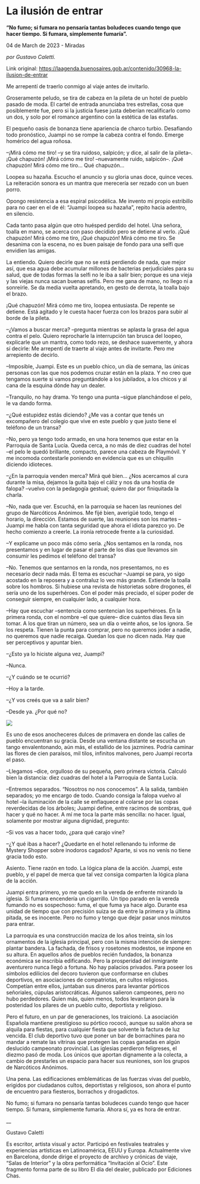# La ilusión de entrar

**“No fumo; si fumara no pensaría tantas boludeces cuando tengo que hacer tiempo. Si fumara, simplemente fumaría”.**

04 de March de 2023 - Miradas

_por Gustavo Caletti._

Link original: https://laagenda.buenosaires.gob.ar/contenido/30968-la-ilusion-de-entrar



Me arrepentí de traerlo conmigo al viaje antes de invitarlo.




Groseramente peludo, se tira de cabeza en la pileta de un hotel de pueblo pasado de moda. El cartel de entrada anunciaba tres estrellas, cosa que posiblemente fue, pero si la justicia fuese justa deberían recalificarlo como un dos, y solo por el romance argentino con la estética de las estafas.




El pequeño oasis de bonanza tiene apariencia de charco turbio. Desafiando todo pronóstico, Juampi no se rompe la cabeza contra el fondo. Emerge homérico del agua roñosa.




–¡Mirá cómo me tiro! –y se tira ruidoso, salpicón; y dice, al salir de la pileta–. ¡Qué chapuzón! ¡Mirá cómo me tiro! –nuevamente ruido, salpicón–. ¡Qué chapuzón! Mirá cómo me tiro… Qué chapuzón…




Loopea su hazaña. Escucho el anuncio y su gloria unas doce, quince veces. La reiteración sonora es un mantra que merecería ser rezado con un buen porro.




Opongo resistencia a esa espiral psicodélica. Me invento mi propio estribillo para no caer en el de él: “Juampi loopea su hazaña”, repito hacia adentro, en silencio.




Cada tanto pasa algún que otro huésped perdido del hotel. Una señora, toalla en mano, se acerca con paso decidido pero se detiene al verlo. ¡Qué chapuzón! Mirá cómo me tiro, ¡Qué chapuzón! Mirá cómo me tiro. Se desanima con la escena, no es buen paisaje de fondo para una selfi que envidien las amigas.




La entiendo. Quiero decirle que no se está perdiendo de nada, que mejor así, que esa agua debe acumular millones de bacterias perjudiciales para su salud, que de todas formas la selfi no le iba a salir bien; porque es una vieja y las viejas nunca sacan buenas selfis. Pero me gana de mano, no llego ni a sonreírle. Se da media vuelta apretando, en gesto de derrota, la toalla bajo el brazo.




¡Qué chapuzón! Mirá cómo me tiro, loopea entusiasta. De repente se detiene. Está agitado y le cuesta hacer fuerza con los brazos para subir al borde de la pileta.




–¿Vamos a buscar merca? –pregunta mientras se aplasta la grasa del agua contra el pelo. Quiero reprocharle la interrupción tan brusca del loopeo, explicarle que un mantra, como todo rezo, se deshace suavemente, y ahora sí decirle: Me arrepentí de traerte al viaje antes de invitarte. Pero me arrepiento de decirlo.




–Imposible, Juampi. Este es un pueblo chico, un día de semana, las únicas personas con las que nos podemos cruzar están en la plaza. Y no creo que tengamos suerte si vamos preguntándole a los jubilados, a los chicos y al cana de la esquina dónde hay un dealer.




–Tranquilo, no hay drama. Yo tengo una punta –sigue planchándose el pelo, le va dando forma.




–¿Qué estupidez estás diciendo? ¿Me vas a contar que tenés un excompañero del colegio que vive en este pueblo y que justo tiene el teléfono de un transa?




–No, pero ya tengo todo armado, en una hora tenemos que estar en la Parroquia de Santa Lucía. Queda cerca, a no más de diez cuadras del hotel –el pelo le quedó brillante, compacto, parece una cabeza de Playmóvil. Y me incomoda contestarle poniendo en evidencia que es un chiquilín diciendo idioteces.




–¿En la parroquia venden merca? Mirá qué bien… ¿Nos acercamos al cura durante la misa, dejamos la guita bajo el cáliz y nos da una hostia de falopa? –vuelvo con la pedagogía gestual; quiero dar por finiquitada la charla.




–No, nada que ver. Escuchá, en la parroquia se hacen las reuniones del grupo de Narcóticos Anónimos. Me fijé bien, averigüé todo, tengo el horario, la dirección. Estamos de suerte, las reuniones son los martes –Juampi me habla con tanta seguridad que ahora el idiota parezco yo. De hecho comienzo a creerle. La ironía retrocede frente a la curiosidad.




–Y explicame un poco más cómo sería. ¿Nos sentamos en la ronda, nos presentamos y en lugar de pasar el parte de los días que llevamos sin consumir les pedimos el teléfono del transa?




–No. Tenemos que sentarnos en la ronda, nos presentamos, no es necesario decir nada más. El tema es escuchar –Juampi se para, yo sigo acostado en la reposera y a contraluz lo veo más grande. Extiende la toalla sobre los hombros. Si hubiese una revista de historietas sobre drogones, él sería uno de los superhéroes. Con el poder más preciado, el súper poder de conseguir siempre, en cualquier lado, a cualquier hora.




–Hay que escuchar –sentencia como sentencian los superhéroes. En la primera ronda, con el nombre –el que quiere– dice cuántos días lleva sin tomar. A los que tiran un número, sea un día o veinte años, se los ignora. Se los respeta. Tienen la punta para comprar, pero no queremos joder a nadie, no queremos que nadie recaiga. Quedan los que no dicen nada. Hay que ser perceptivos y apuntar bien.




–¿Esto ya lo hiciste alguna vez, Juampi?




–Nunca.




–¿Y cuándo se te ocurrió?




–Hoy a la tarde.




–¿Y vos creés que va a salir bien?




–Desde ya. ¿Por qué no?




![](https://cdn.feater.me/files/images/960210/259e4b37-186f-402f-b542-868e47db7b43.jpeg)




Es uno de esos anocheceres dulces de primavera en donde las calles de pueblo encuentran su gracia. Desde una ventana distante se escucha un tango envalentonando, aún más, el estallido de los jazmines. Podría caminar las flores de cien paraísos, mil tilos, infinitos malvones, pero Juampi recorta el paso.




–Llegamos –dice, orgulloso de su pequeña, pero primera victoria. Calculó bien la distancia: diez cuadras del hotel a la Parroquia de Santa Lucía.




–Entremos separados. “Nosotros no nos conocemos”. A la salida, también separados; yo me encargo de todo. Cuando consiga la falopa vuelvo al hotel –la iluminación de la calle se enflaquece al colarse por las copas reverdecidas de los árboles; Juampi define, entre racimos de sombras, qué hacer y qué no hacer. A mí me toca la parte más sencilla: no hacer. Igual, solamente por mostrar alguna dignidad, pregunto:




–Si vos vas a hacer todo, ¿para qué carajo vine?




–¿Y qué ibas a hacer? ¿Quedarte en el hotel rellenando tu informe de Mystery Shopper sobre inodoros cagados? Aparte, si vos no venís no tiene gracia todo esto.




Asiento. Tiene razón en todo. La lógica plana de la acción. Juampi, este pueblo, y el papel de merca que tal vez consiga comparten la lógica plana de la acción.




Juampi entra primero, yo me quedo en la vereda de enfrente mirando la iglesia. Si fumara encendería un cigarrillo. Un tipo parado en la vereda fumando no es sospechoso: fuma, el que fuma ya hace algo. Durante esa unidad de tiempo que con precisión suiza se da entre la primera y la última pitada, se es inocente. Pero no fumo y tengo que dejar pasar unos minutos para entrar.




La parroquia es una construcción maciza de los años treinta, sin los ornamentos de la iglesia principal, pero con la misma intención de siempre: plantar bandera. La fachada, de frisos y rosetones modestos, se impone en su altura. En aquellos años de pueblos recién fundados, la bonanza económica se inscribía edificando. Pero la prosperidad del inmigrante aventurero nunca llegó a fortuna. No hay palacios privados. Para poseer los símbolos edilicios del decoro tuvieron que conformarse en clubes deportivos, en asociaciones de compatriotas, en cultos religiosos. Competían entre ellos, juntaban sus dineros para levantar pórticos señoriales, cúpulas aristocráticas. Algunos salieron campeones, pero no hubo perdedores. Quien más, quien menos, todos levantaron para la posteridad los pilares de un pueblo culto, deportista y religioso.




Pero el futuro, en un par de generaciones, los traicionó. La asociación Española mantiene prestigioso su pórtico rococó, aunque su salón ahora se alquila para fiestas, para cualquier fiesta que solvente la factura de luz vencida. El club deportivo tuvo que poner un bar de borrachines para no mandar a remate las vitrinas que protegen las copas ganadas en algún deslucido campeonato provincial. Las iglesias perdieron feligreses, el diezmo pasó de moda. Los únicos que aportan dignamente a la colecta, a cambio de prestarles un espacio para hacer sus reuniones, son los grupos de Narcóticos Anónimos.




Una pena. Las edificaciones emblemáticas de las fuerzas vivas del pueblo, erigidos por ciudadanos cultos, deportistas y religiosos, son ahora el punto de encuentro para fiesteros, borrachos y drogadictos.




No fumo; si fumara no pensaría tantas boludeces cuando tengo que hacer tiempo. Si fumara, simplemente fumaría. Ahora sí, ya es hora de entrar.




\_\_




Gustavo Caletti




Es escritor, artista visual y actor. Participó en festivales teatrales y experiencias artísticas en Latinoamérica, EEUU y Europa. Actualmente vive en Barcelona, donde dirige el proyecto de archivo y crónicas de viaje, “Salas de Interior” y la obra performática “Invitación al Ocio”. Este fragmento forma parte de su libro El día del dealer, publicado por Ediciones Chas.



